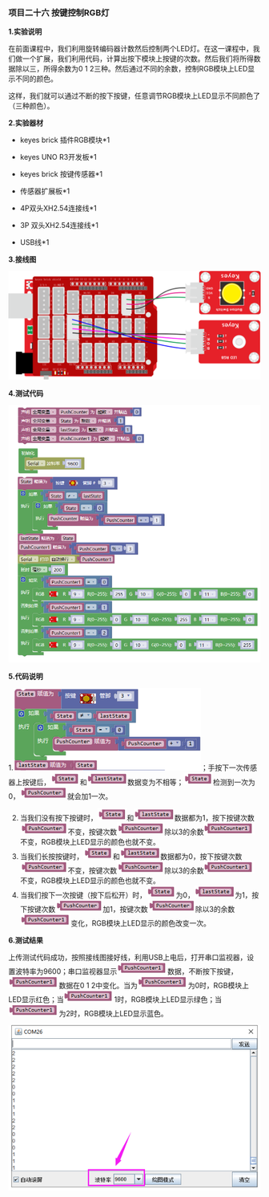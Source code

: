### 项目二十六 按键控制RGB灯

**1.实验说明**

在前面课程中，我们利用旋转编码器计数然后控制两个LED灯。在这一课程中，我们做一个扩展，我们利用代码，计算出按下模块上按键的次数。然后我们将所得数据除以三，所得余数为0 1 2三种。然后通过不同的余数，控制RGB模块上LED显示不同的颜色。

这样，我们就可以通过不断的按下按键，任意调节RGB模块上LED显示不同颜色了（三种颜色）。

**2.实验器材**

- keyes brick 插件RGB模块\*1

- keyes UNO R3开发板\*1

- keyes brick 按键传感器\*1

- 传感器扩展板\*1

- 4P双头XH2.54连接线\*1

- 3P 双头XH2.54连接线\*1

- USB线\*1


**3.接线图**

![](media/image-20251015155501515.png)

**4.测试代码**

![](media/image-20251016162431216.png)

**5.代码说明**

1.![](media/image-20251015155620633.png)；手按下一次传感器上按键后，![](media/image-20251015155646026.png)和![](media/image-20251015155655906.png)数据变为不相等；![](media/image-20251015155708198.png)检测到一次为0，![](media/image-20251015155743604.png)就会加1一次。

2. 当我们没有按下按键时，![](media/image-20251015155708198.png)和![](media/image-20251015155655906.png)数据都为1，按下按键次数![](media/image-20251015155743604.png)不变，按键次数![](media/image-20251015155743604.png)除以3的余数![](media/image-20251015155958098.png)不变，RGB模块上LED显示的颜色也就不变。
3. 当我们长按按键时，![](media/image-20251015155708198.png)和![](media/image-20251015155655906.png)数据都为0，按下按键次数![](media/image-20251015155743604.png)不变，按键次数![](media/image-20251015155743604.png)除以3的余数![](media/image-20251015155958098.png)不变，RGB模块上LED显示的颜色也就不变。
4. 当我们按下一次按键（按下后松开）时，![](media/image-20251015155708198.png)为0，![](media/image-20251015155655906.png)为1，按下按键次数![](media/image-20251015155743604.png)加1，按键次数![](media/image-20251015155743604.png)除以3的余数![](media/image-20251015155958098.png)变化，RGB模块上LED显示的颜色改变一次。

**6.测试结果**

上传测试代码成功，按照接线图接好线，利用USB上电后，打开串口监视器，设置波特率为9600；串口监视器显示![](media/image-20251015155958098.png)数据，不断按下按键，![](media/image-20251015155958098.png)数据在0 1 2中变化。当为![](media/image-20251015155958098.png)为0时，RGB模块上LED显示红色；当![](media/image-20251015155958098.png)1时，RGB模块上LED显示绿色；当![](media/image-20251015155958098.png)为2时，RGB模块上LED显示蓝色。

![](media/image-20251015160519832.png)


